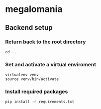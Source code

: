 # megalomania

## Backend setup

### Return back to the root directory
```
cd ..
```

### Set and activate a virtual enviroment
```
virtualenv venv
source venv/bin/activate
```

### Install required packages
```
pip install -r requirements.txt
```
